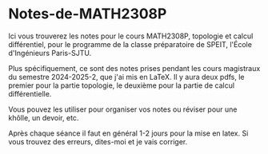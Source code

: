# Notes-de-MATH2308P

Ici vous trouverez les notes pour le cours MATH2308P, topologie et calcul différentiel, pour le programme de la classe préparatoire de SPEIT, l'École d'Ingénieurs Paris-SJTU. 

Plus spécifiquement, ce sont des notes prises pendant les cours magistraux du semestre 2024-2025-2, que j'ai mis en LaTeX. Il y aura deux pdfs, le premier pour la partie topologie, le deuxième pour la partie de calcul différentielle.

Vous pouvez les utiliser pour organiser vos notes ou réviser pour une khôlle, un devoir, etc. 

Après chaque séance il faut en général 1-2 jours pour la mise en latex. Si vous trouvez des erreurs, dites-moi et je vais corriger.

